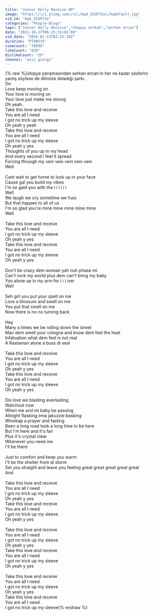 ```yaml
---
title: "Junior Kelly Receive HD"
image: "https:\/\/i.ytimg.com\/vi\/6q4_Z5dPY2o\/hqdefault.jpg"
vid_id: "6q4_Z5dPY2o"
categories: "People-Blogs"
tags: ["Junior Kelly Receive","ütopya serkan","serkan ercan"]
date: "2021-10-27T06:25:31+03:00"
vid_date: "2016-01-13T02:25:39Z"
duration: "PT4M23S"
viewcount: "78699"
likeCount: "830"
dislikeCount: "19"
channel: "aziz giorgi"
---
```

{% raw %}ütopya yarışmasından serkan ercan'ın her ne kadar sözlerini yanlış söylese de dilimize doladığı şarkı.<br />On<br />Love keep moving on<br />Your love is moving on<br />Your love just make me strong<br />Oh yeah..<br />Take this love and receive<br />You are all I need<br />I got no trick up my sleeve<br />Oh yeah y yeah<br />Take this love and receive<br />You are all I need<br />I got no trick up my sleeve<br />Oh yeah y yes<br />Thoughts of you up in my head<br />And every second I feel it spread<br />Forcing thruogh my vein vein vein vein vein<br />Well<br /><br />Cant wait to get home to look up in your face<br />Cause gal you build my vibes<br />I'm so gald you with the i i i i i i<br />Well<br />We laugh we cry sometime we fuss<br />But that happen to all of us<br />I'm so glad you're mine mine mine mine mine<br />Well<br /><br />Take this love and receive<br />You are all I need<br />I got no trick up my sleeve<br />Oh yeah y yes<br />Take this love and receive<br />You are all I need<br />I got no trick up my sleeve<br />Oh yeah y yes<br /><br />Don't be crazy dem woman yah nuh phase mi<br />Can't rock my world plus dem can't bring my baby<br />You alone up in my arm for i i i iver<br />Well<br /><br />Seh girl you put your spell on me<br />Love a blossum and swell on me<br />You put that smell on me<br />Now there is no no turning back<br /><br />Hey<br />Many a times we be rolling down the street<br />Man dem smell your cologne and know dem feel the heat<br />Infatuation what dem feel is not real<br />A Rastaman alone a buss di seal<br /><br />Take this love and receive<br />You are all I need<br />I got no trick up my sleeve<br />Oh yeah y yes<br />Take this love and receive<br />You are all I need<br />I got no trick up my sleeve<br />Oh yeah y yes<br /><br />Dis love we blasting everlasting<br />Watchout now<br />When me and mi baby be passing<br />Allnight flasking inna jakuzzie basking<br />Wholeap a prayer and fasting<br />Been a long road took a long time to be here<br />But I'm here and it's fair<br />Plus it's crystal clear<br />Whenever you need me<br />I'll be there<br /><br />Just to comfort and keep you warm<br />I'll be the shelter from di storm<br />Set you straight and leave you feeling great great great great great<br />And<br /><br />Take this love and receive<br />You are all I need<br />I got no trick up my sleeve<br />Oh yeah y yes<br />Take this love and receive<br />You are all I need<br />I got no trick up my sleeve<br />Oh yeah y yes<br /><br />Take this love and receive<br />You are all I need<br />I got no trick up my sleeve<br />Oh yeah y yes<br />Take this love and receive<br />You are all I need<br />I got no trick up my sleeve<br />Oh yeah y yes<br /><br />Take this love and receive<br />You are all I need<br />I got no trick up my sleeve<br />Oh yeah y yes<br />Take this love and receive<br />You are all I need<br />I got no trick up my sleeve{% endraw %}
